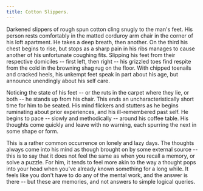 ```yaml
---
title: Cotton Slippers.
---
```


Darkened slippers of rough spun cotton cling snugly to the man's feet. His person rests comfortably in the matted corduroy arm chair in the corner of his loft apartment. He takes a deep breath, then another. On the third his chest begins to rise, but stops as a sharp pain in his ribs manages to cause another of his unfortunate coughing fits. Slipping his feet from their respective domiciles -- first left, then right -- his grizzled toes find respite from the cold in the browning shag rug on the floor. With chipped toenails and cracked heels, his unkempt feet speak in part about his age, but announce unendingly about his self care.

<!--more-->

Noticing the state of his feet -- or the ruts in the carpet where they lie, or both -- he stands up from his chair. This ends an uncharacteristically short time for him to be seated. His mind flickers and stutters as he begins ruminating about prior experiences, and his ill-remembered past self. He begins to pace -- slowly and methodically -- around his coffee table. His thoughts come quickly and leave with no warning, each spurring the next in some shape or form.


This is a rather common occurrence on lonely and lazy days. The thoughts always come into his mind as though brought on by some external source -- this is to say that it does not feel the same as when you recall a memory, or solve a puzzle. For him, it tends to feel more akin to the way a thought pops into your head when you've already known something for a long while. It feels like you don't have to do any of the mental work, and the answer is there -- but these are memories, and not answers to simple logical queries.

